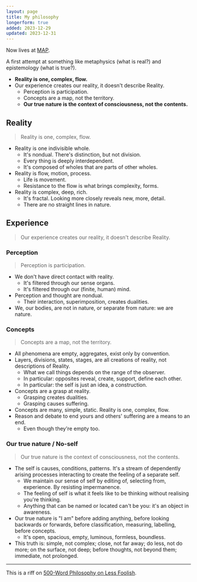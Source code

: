 ```yaml
---
layout: page
title: My philosophy
longerform: true
added: 2023-12-29
updated: 2023-12-31
---
```


Now lives at [MAP](/thinking/map/).

A first attempt at something like metaphysics (what is real?) and epistemology (what is true?).

- **Reality is one, complex, flow.**
- Our experience creates our reality, it doesn't describe Reality.
	- Perception is participation.
	- Concepts are a map, not the territory.
	- **Our true nature is the context of consciousness, not the contents.**

## Reality

> Reality is one, complex, flow.

- Reality is one indivisible whole.
	- It's nondual. There's distinction, but not division.
	- Every thing is deeply interdependent.
	- It's composed of wholes that are parts of other wholes.
- Reality is flow, motion, process. 
	- Life is movement.
	- Resistance to the flow is what brings complexity, forms.
- Reality is complex, deep, rich.
	- It's fractal. Looking more closely reveals new, more, detail.
	- There are no straight lines in nature.

## Experience

> Our experience creates our reality, it doesn't describe Reality.

<!-- Our perception, our concepts, create something that's many, simple, static. -->

### Perception

> Perception is participation.

- We don't have direct contact with reality.
	- It's filtered through our sense organs.
	- It's filtered through our (finite, human) mind.
- Perception and thought are nondual.
	- Their interaction, superimposition, creates dualities.
- We, our bodies, are not in nature, or separate from nature: we are nature.

### Concepts

> Concepts are a map, not the territory.

- All phenomena are empty, aggregates, exist only by convention.
- Layers, divisions, states, stages, are all creations of reality, not descriptions of Reality.
	- What we call things depends on the range of the observer.
	- In particular: opposites reveal, create, support, define each other.
	- In particular: the self is just an idea, a construction.
- Concepts are a grasp at reality.
	- Grasping creates dualities.
	- Grasping causes suffering.
- Concepts are many, simple, static. Reality is one, complex, flow.
- Reason and debate to end yours and others' suffering are a means to an end.
	- Even though they're empty too.

### Our true nature / No-self

> Our true nature is the context of consciousness, not the contents.

- The self is causes, conditions, patterns. It's a stream of dependently arising processes interacting to create the feeling of a separate self.
	- We maintain our sense of self by editing of, selecting from, experience. By resisting impermanence. 
	- The feeling of self is what it feels like to be thinking without realising you're thinking.
	- Anything that can be named or located can't be you: it's an object in awareness.
- Our true nature is "I am" before adding anything, before looking backwards or forwards, before classification, measuring, labelling, before concepts.
	- It's open, spacious, empty, luminous, formless, boundless.
- This truth is: simple, not complex; close, not far away; do less, not do more; on the surface, not deep; before thoughts, not beyond them; immediate, not prolonged.

---

This is a riff on [500-Word Philosophy on Less Foolish](https://lessfoolish.substack.com/p/500-word-philosophy).